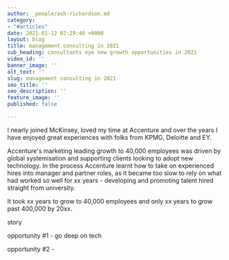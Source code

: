 ```yaml
---
author: _people/ash-richardson.md
category:
- "#articles"
date: 2021-01-12 07:29:48 +0000
layout: blog
title: management consulting in 2021
sub_heading: consultants eye new growth opportunities in 2021
video_id: ''
banner_image: ''
alt_text: ''
slug: management consulting in 2021
seo_title: ''
seo_description: ''
feature_image: ''
published: false

---
```

I nearly joined McKinsey, loved my time at Accenture and over the years I have enjoyed great experiences with folks from KPMG, Deloitte and EY.

Accenture's marketing leading growth to 40,000 employees was driven by global systemisation and supporting clients looking to adopt new technology.  In the process Accenture learnt how to take on experienced hires into manager and partner roles, as it became too slow to rely on what had worked so well for xx years - developing and promoting talent hired straight from university. 

It took xx years to grow to 40,000 employees and only xx years to grow past 400,000 by 20xx.  

story

opportunity #1 - go deep on tech

opportunity #2 - 